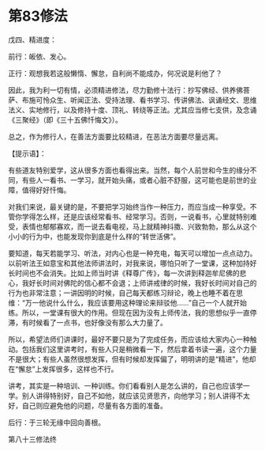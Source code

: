 # 第83修法

戊四、精进度：

前行：皈依、发心。

正行：观想我若这般懒惰、懈怠，自利尚不能成办，何况说是利他了？

因此，我为利一切有情，必须精进修法，尽力勤修十法行：抄写佛经、供养佛菩萨、布施可怜众生、听闻正法、受持法理、看书学习、传讲佛法、讽诵经文、思维法义、实地修行，以及修持十度、顶礼、转绕等正法。尤其应当修七支供，及念诵《三聚经》（即《三十五佛忏悔文》）。

总之，作为修行人，在善法方面要比较精进，在恶法方面要尽量远离。

【提示语】：

有些道友特别爱学，这从很多方面也看得出来。当然，每个人前世和今生的缘分不同，有些人一看书、一学习，就开始头痛，或者心脏不舒服，这可能也是前世的业障，值得好好忏悔。

对我们来说，最关键的是，不要把学习始终当作一种压力，而应当成一种享受。不管你学得怎么样，还是应该经常看书、经常学习。否则，一说看书，心里就特别难受，表情也郁郁寡欢，而一说去看电视，马上就精神抖擞、兴致勃勃，那么从这个小小的行为中，也能发现你到底是什么样的“转世活佛”。

要知道，每天若能学习、听法，对内心也是一种充电，每天可以增加一点点动力。以前听法王如意宝和其他法师讲法时，对我来说，哪怕只听了一堂课，这种加持好长时间也不会消失。比如上师当时讲《释尊广传》，每一次讲到释迦牟尼佛的悲心，我好长时间对佛陀的信心都不会退；上师讲戒律的时候，我好长时间对自己的行为也非常注意；一讲因明的时候，自己每天都练习辩论，晚上也睡不着在思维：“万一他说什么什么，我应该要用这种理论来辩驳他……”自己一个人就开始练。所以，一堂课有很大的作用。但现在因为没有上师传法，我的思想似乎一直停滞，有时候看了一点书，也好像没有那么大力量了。

所以，希望法师们讲课时，最好不要只是为了完成任务，而应该给大家内心一种触动。包括我们这里讲考时，有些人只是稍微看一下，然后拿着书读一遍，这个力量不是很大；有些人虽然很想发挥，但有时候却发挥偏了，明明讲的是“精进”，他却在“懈怠”上发挥很多，这样也不行。

讲考，其实是一种培训、一种训练。你们看看别人是怎么讲的，自己也应该学一学。别人讲得特别好，自己不如他，就应该见贤思齐，向他学习；别人讲得不太好，自己则应避免他的问题，尽量有各方面的准备。

后行：于三轮无缘中回向善根。

第八十三修法终

